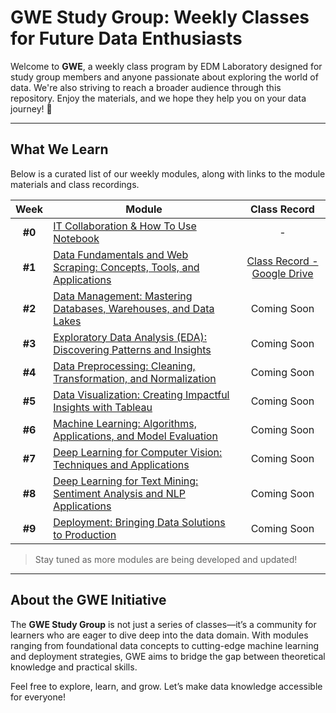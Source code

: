 # GWE Study Group: Weekly Classes for Future Data Enthusiasts  

Welcome to **GWE**, a weekly class program by EDM Laboratory designed for study group members and anyone passionate about exploring the world of data. We're also striving to reach a broader audience through this repository. Enjoy the materials, and we hope they help you on your data journey! 🚀  

---

## What We Learn  
Below is a curated list of our weekly modules, along with links to the module materials and class recordings.  

| **Week** | **Module**                                                                                                   | **Class Record** |
|:--------:|-------------------------------------------------------------------------------------------------------------|:----------------:|
| **#0**   | [IT Collaboration & How To Use Notebook](https://github.com/lifeatedmlab/GWE-2025/tree/fb283386e42a4869a350b904d30ee4442d7b7bcd/Modul%200%20-%20IT%20Collaboration)                                  | -     |
| **#1**   | [Data Fundamentals and Web Scraping: Concepts, Tools, and Applications](https://github.com/lifeatedmlab/GWE-2025/tree/40b363149413b6a3e8f25c1ca63a9c5ee9f13b70/Modul%201%20-%20Data%20Fundamentals%20and%20Web%20Scraping)                                   | [Class Record - Google Drive](https://drive.google.com/file/d/1k379vqSeP-9lup9OKIjSDKbgPhE3-wJz/view?usp=sharing) |
| **#2**   | [Data Management: Mastering Databases, Warehouses, and Data Lakes](https://github.com/lifeatedmlab/GWE-2025/tree/40b363149413b6a3e8f25c1ca63a9c5ee9f13b70/Modul%201%20-%20Data%20Fundamentals%20and%20Web%20Scraping)                                 | Coming Soon      |
| **#3**   | [Exploratory Data Analysis (EDA): Discovering Patterns and Insights](#)                                     | Coming Soon      |
| **#4**   | [Data Preprocessing: Cleaning, Transformation, and Normalization](#)                                       | Coming Soon      |
| **#5**   | [Data Visualization: Creating Impactful Insights with Tableau](#)                                          | Coming Soon      |
| **#6**   | [Machine Learning: Algorithms, Applications, and Model Evaluation](#)                                      | Coming Soon      |
| **#7**   | [Deep Learning for Computer Vision: Techniques and Applications](#)                                        | Coming Soon      |
| **#8**   | [Deep Learning for Text Mining: Sentiment Analysis and NLP Applications](#)                                | Coming Soon      |
| **#9**   | [Deployment: Bringing Data Solutions to Production](#)                                                     | Coming Soon      |  

> Stay tuned as more modules are being developed and updated!  

---

## About the GWE Initiative  

The **GWE Study Group** is not just a series of classes—it’s a community for learners who are eager to dive deep into the data domain. With modules ranging from foundational data concepts to cutting-edge machine learning and deployment strategies, GWE aims to bridge the gap between theoretical knowledge and practical skills.  

Feel free to explore, learn, and grow. Let’s make data knowledge accessible for everyone!  
